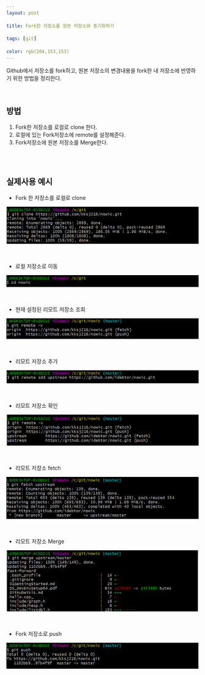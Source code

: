```yaml
---
layout: post

title: Fork한 저장소를 원본 저장소와 동기화하기

tags: [git]

color: rgb(204,153,153)
---
```




Github에서 저장소를 fork하고, 원본 저장소의 변경내용을 fork한 내 저장소에 반영하기 위한 방법을 정리한다. 

<br>

## 방법

1. Fork한 저장소를 로컬로 clone 한다. 
2. 로컬에 있는 Fork저장소에 remote를 설정해준다. 
3. Fork저장소에 원본 저장소를 Merge한다. 

<br>

<br>

## 실제사용 예시

- Fork 한 저장소를 로컬로 clone

![gitclone](/assets/img/gitimage/clone.PNG)

<br>

- 로컬 저장소로 이동

![cd](/assets/img/gitimage/cd.PNG)

<br>

- 현재 설정된 리모트 저장소 조회

![remote](/assets/img/gitimage/gitremote-v.PNG)

<br>

- 리모트 저장소 추가

![remoteadd](/assets/img/gitimage/gitremoteadd.PNG)

<br>

- 리모트 저장소 확인 

![remote2](/assets/img/gitimage/gitremote-v2.PNG)

<br>

- 리모트 저장소 fetch

![fetch](/assets/img/gitimage/gitfetch.PNG)

<br>

- 리모트 저장소 Merge

![merge](/assets/img/gitimage/gitmerge.PNG)

<br>

- Fork 저장소로 push

![push](/assets/img/gitimage/gitpush.PNG)

<br>